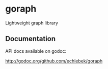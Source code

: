 goraph
======

Lightweight graph library

Documentation
-------------

API docs available on godoc:

http://godoc.org/github.com/echlebek/goraph
